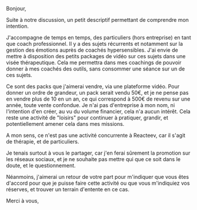 

Bonjour,

Suite à notre discussion, un petit descriptif permettant de comprendre mon intention.

J'accompagne de temps en temps, des particuliers (hors entreprise) en tant que coach professionnel.
Il y a des sujets récurrents et notamment sur la gestion des émotions auprès de coachés hypersensibles. J'ai envie de mettre à disposition des petits packages de vidéo sur ces sujets dans  une visée thérapeutique. Cela me permettra dans mes coachings de pouvoir donner à mes coachés des outils, sans consommer une séance sur un de ces sujets.

Ce sont des packs que j'aimerai vendre, via une plateforme vidéo. Pour donner un ordre de grandeur, un pack serait vendu 50€, et je ne pense pas en vendre plus de 10 en un an, ce qui correspond à 500€ de revenu sur une année, toute vente confondue.
Je n'ai pas d'entreprise à mon nom, ni l'intention d'en créer, au vu du volume financier, cela n'a aucun intérêt. Cela reste une activité de "loisirs" pour continuer à pratiquer, grandir, et potentiellement amener cela dans mes missions.

A mon sens, ce n'est pas une activité concurrente à Reacteev, car il s'agit de thérapie, et de particuliers.

Je tenais surtout à vous le partager, car j'en ferai sûrement la promotion sur les réseaux sociaux, et je ne souhaite pas mettre qui que ce soit dans le doute, et le questionnement.

Néanmoins, j'aimerai un retour de votre part pour m'indiquer que vous êtes d'accord pour que je puisse faire cette activité ou que vous m'indiquiez vos réserves, et trouver un terrain d'entente en ce cas.

Merci à vous,
